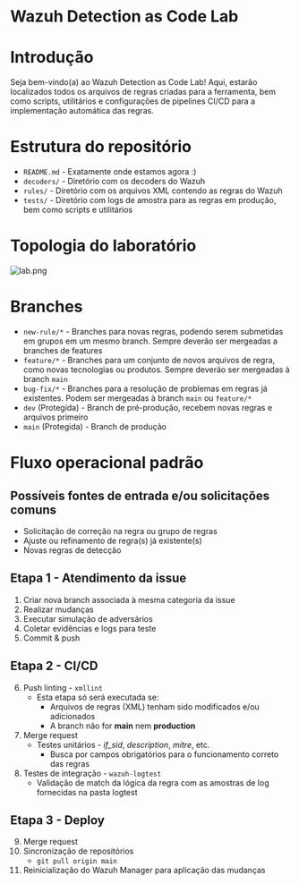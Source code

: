 # Wazuh Detection as Code Lab

# Introdução
Seja bem-vindo(a) ao Wazuh Detection as Code Lab! Aqui, estarão localizados todos os arquivos de regras criadas para a ferramenta, bem como scripts, utilitários e configurações de pipelines CI/CD para a implementação automática das regras.

# Estrutura do repositório
- `README.md` - Exatamente onde estamos agora :)
- `decoders/` - Diretório com os decoders do Wazuh
- `rules/` - Diretório com os arquivos XML contendo as regras do Wazuh
- `tests/` - Diretório com logs de amostra para as regras em produção, bem como scripts e utilitários

# Topologia do laboratório
![lab.png](https://media.discordapp.net/attachments/1063914323052859483/1405526134560657418/lab.png)

# Branches
- `new-rule/*` - Branches para novas regras, podendo serem submetidas em grupos em um mesmo branch. Sempre deverão ser mergeadas a branches de features
- `feature/*` - Branches para um conjunto de novos arquivos de regra, como novas tecnologias ou produtos. Sempre deverão ser mergeadas à branch `main`
- `bug-fix/*` - Branches para a resolução de problemas em regras já existentes. Podem ser mergeadas à branch `main` ou `feature/*`
- `dev` (Protegida) - Branch de pré-produção, recebem novas regras e arquivos primeiro
- `main` (Protegida) - Branch de produção

# Fluxo operacional padrão 

## Possíveis fontes de entrada e/ou solicitações comuns
- Solicitação de correção na regra ou grupo de regras
- Ajuste ou refinamento de regra(s) já existente(s)
- Novas regras de detecção

## Etapa 1 - Atendimento da issue
1. Criar nova branch associada à mesma categoria da issue
2. Realizar mudanças
3. Executar simulação de adversários
4. Coletar evidências e logs para teste
5. Commit & push

## Etapa 2 - CI/CD
6. Push linting - `xmllint`
    - Esta etapa só será executada se:
        - Arquivos de regras (XML) tenham sido modificados e/ou adicionados
        - A branch não for **main** nem **production**
7. Merge request
    - Testes unitários - _if\_sid_, _description_, _mitre_, etc.
        - Busca por campos obrigatórios para o funcionamento correto das regras
8. Testes de integração - `wazuh-logtest`
    - Validação de match da lógica da regra com as amostras de log fornecidas na pasta logtest

## Etapa 3 - Deploy
9. Merge request
10. Sincronização de repositórios
    - `git pull origin main`
11. Reinicialização do Wazuh Manager para aplicação das mudanças
